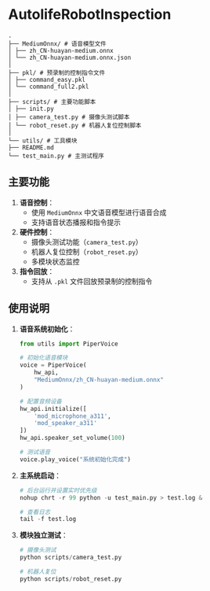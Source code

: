 # AutolifeRobotInspection

```
.
├── MediumOnnx/ # 语音模型文件
│ ├── zh_CN-huayan-medium.onnx
│ └── zh_CN-huayan-medium.onnx.json
│
├── pkl/ # 预录制的控制指令文件
│ ├── command_easy.pkl
│ └── command_full2.pkl
│
├── scripts/ # 主要功能脚本
│ ├── init.py
│ ├── camera_test.py # 摄像头测试脚本
│ └── robot_reset.py # 机器人复位控制脚本
│
└── utils/ # 工具模块
├── README.md
└── test_main.py # 主测试程序
```



## 主要功能

1. **语音控制**：
   - 使用 `MediumOnnx` 中文语音模型进行语音合成
   - 支持语音状态播报和指令提示
2. **硬件控制**：
   - 摄像头测试功能（`camera_test.py`）
   - 机器人复位控制（`robot_reset.py`）
   - 多模块状态监控
3. **指令回放**：
   - 支持从 `.pkl` 文件回放预录制的控制指令

## 使用说明

1. **语音系统初始化**：
   
   ```python
   from utils import PiperVoice
   
   # 初始化语音模块
   voice = PiperVoice(
       hw_api, 
       "MediumOnnx/zh_CN-huayan-medium.onnx"
   )
   
   # 配置音频设备
   hw_api.initialize([
       'mod_microphone_a311',
       'mod_speaker_a311' 
   ])
   hw_api.speaker_set_volume(100)
   
   # 测试语音
   voice.play_voice("系统初始化完成")
   ```
   
2. **主系统启动**：

   ```python
   # 后台运行并设置实时优先级
   nohup chrt -r 99 python -u test_main.py > test.log &
   
   # 查看日志
   tail -f test.log
   ```

3. **模块独立测试**：

   ```python
   # 摄像头测试
   python scripts/camera_test.py
   
   # 机器人复位
   python scripts/robot_reset.py
   ```
   
   

